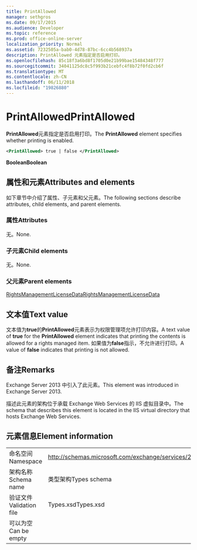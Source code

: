 ```yaml
---
title: PrintAllowed
manager: sethgros
ms.date: 09/17/2015
ms.audience: Developer
ms.topic: reference
ms.prod: office-online-server
localization_priority: Normal
ms.assetid: 7232505a-bab0-4d78-87bc-6cc4b568937a
description: PrintAllowed 元素指定是否启用打印。
ms.openlocfilehash: 85c18f3a6bd8f1705d0e21b99bae15484348f777
ms.sourcegitcommit: 34041125dc8c5f993b21cebfc4f8b72f0fd2cb6f
ms.translationtype: MT
ms.contentlocale: zh-CN
ms.lasthandoff: 06/11/2018
ms.locfileid: "19826880"
---
```

# <a name="printallowed"></a><span data-ttu-id="93661-103">PrintAllowed</span><span class="sxs-lookup"><span data-stu-id="93661-103">PrintAllowed</span></span>

<span data-ttu-id="93661-104">**PrintAllowed**元素指定是否启用打印。</span><span class="sxs-lookup"><span data-stu-id="93661-104">The **PrintAllowed** element specifies whether printing is enabled.</span></span> 
  
```XML
<PrintAllowed> true | false </PrintAllowed>
```

 <span data-ttu-id="93661-105">**Boolean**</span><span class="sxs-lookup"><span data-stu-id="93661-105">**Boolean**</span></span>
## <a name="attributes-and-elements"></a><span data-ttu-id="93661-106">属性和元素</span><span class="sxs-lookup"><span data-stu-id="93661-106">Attributes and elements</span></span>

<span data-ttu-id="93661-107">如下章节中介绍了属性、子元素和父元素。</span><span class="sxs-lookup"><span data-stu-id="93661-107">The following sections describe attributes, child elements, and parent elements.</span></span>
  
### <a name="attributes"></a><span data-ttu-id="93661-108">属性</span><span class="sxs-lookup"><span data-stu-id="93661-108">Attributes</span></span>

<span data-ttu-id="93661-109">无。</span><span class="sxs-lookup"><span data-stu-id="93661-109">None.</span></span>
  
### <a name="child-elements"></a><span data-ttu-id="93661-110">子元素</span><span class="sxs-lookup"><span data-stu-id="93661-110">Child elements</span></span>

<span data-ttu-id="93661-111">无。</span><span class="sxs-lookup"><span data-stu-id="93661-111">None.</span></span>
  
### <a name="parent-elements"></a><span data-ttu-id="93661-112">父元素</span><span class="sxs-lookup"><span data-stu-id="93661-112">Parent elements</span></span>

[<span data-ttu-id="93661-113">RightsManagementLicenseData</span><span class="sxs-lookup"><span data-stu-id="93661-113">RightsManagementLicenseData</span></span>](rightsmanagementlicensedata.md)
  
## <a name="text-value"></a><span data-ttu-id="93661-114">文本值</span><span class="sxs-lookup"><span data-stu-id="93661-114">Text value</span></span>

<span data-ttu-id="93661-115">文本值为**true**的**PrintAllowed**元素表示为权限管理项允许打印内容。</span><span class="sxs-lookup"><span data-stu-id="93661-115">A text value of **true** for the **PrintAllowed** element indicates that printing the contents is allowed for a rights managed item.</span></span> <span data-ttu-id="93661-116">如果值为**false**指示，不允许进行打印。</span><span class="sxs-lookup"><span data-stu-id="93661-116">A value of **false** indicates that printing is not allowed.</span></span> 
  
## <a name="remarks"></a><span data-ttu-id="93661-117">备注</span><span class="sxs-lookup"><span data-stu-id="93661-117">Remarks</span></span>

<span data-ttu-id="93661-118">Exchange Server 2013 中引入了此元素。</span><span class="sxs-lookup"><span data-stu-id="93661-118">This element was introduced in Exchange Server 2013.</span></span>
  
<span data-ttu-id="93661-119">描述此元素的架构位于承载 Exchange Web Services 的 IIS 虚拟目录中。</span><span class="sxs-lookup"><span data-stu-id="93661-119">The schema that describes this element is located in the IIS virtual directory that hosts Exchange Web Services.</span></span>
  
## <a name="element-information"></a><span data-ttu-id="93661-120">元素信息</span><span class="sxs-lookup"><span data-stu-id="93661-120">Element information</span></span>

|||
|:-----|:-----|
|<span data-ttu-id="93661-121">命名空间</span><span class="sxs-lookup"><span data-stu-id="93661-121">Namespace</span></span>  <br/> |http://schemas.microsoft.com/exchange/services/2006/types  <br/> |
|<span data-ttu-id="93661-122">架构名称</span><span class="sxs-lookup"><span data-stu-id="93661-122">Schema name</span></span>  <br/> |<span data-ttu-id="93661-123">类型架构</span><span class="sxs-lookup"><span data-stu-id="93661-123">Types schema</span></span>  <br/> |
|<span data-ttu-id="93661-124">验证文件</span><span class="sxs-lookup"><span data-stu-id="93661-124">Validation file</span></span>  <br/> |<span data-ttu-id="93661-125">Types.xsd</span><span class="sxs-lookup"><span data-stu-id="93661-125">Types.xsd</span></span>  <br/> |
|<span data-ttu-id="93661-126">可以为空</span><span class="sxs-lookup"><span data-stu-id="93661-126">Can be empty</span></span>  <br/> ||
   

